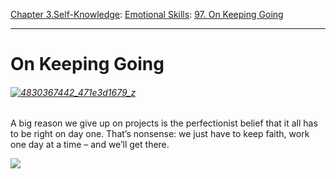[Chapter 3.Self-Knowledge](https://www.theschooloflife.com/thebookoflife/category/self-knowledge/): [Emotional Skills](https://www.theschooloflife.com/thebookoflife/category/self-knowledge/emotional-skills/): [97. On Keeping Going](https://www.theschooloflife.com/thebookoflife/keep-going/)

* * *

# On Keeping Going

###### [![4830367442_471e3d1679_z](https://www.theschooloflife.com/thebookoflife/wp-content/uploads/2015/03/4830367442_471e3d1679_z.jpg)](http://www.thebookoflife.org/wp-content/uploads/2015/03/4830367442_471e3d1679_z.jpg)

A big reason we give up on projects is the perfectionist belief that it all has to be right on day one. That’s nonsense: we just have to keep faith, work one day at a time – and we’ll get there.

[![](https://img.youtube.com/vi/c1H92b_uLdU/0.jpg)](https://www.youtube.com/embed/c1H92b_uLdU '')
